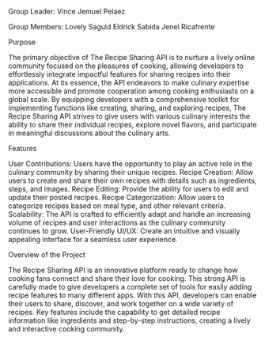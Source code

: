 Group Leader: Vince Jemuel Pelaez

Group Members: Lovely Saguid
               Eldrick Sabida
               Jenel Ricafrente


Purpose

The primary objective of The Recipe Sharing API is to nurture a lively online community focused on the pleasures of cooking, allowing developers to effortlessly integrate impactful features for sharing recipes into their applications. At its essence, the API endeavors to make culinary expertise more accessible and promote cooperation among cooking enthusiasts on a global scale. By equipping developers with a comprehensive toolkit for implementing functions like creating, sharing, and exploring recipes, The Recipe Sharing API strives to give users with various culinary interests the ability to share their individual recipes, explore novel flavors, and participate in meaningful discussions about the culinary arts.



Features

User Contributions: Users have the opportunity to play an active role in the culinary community by sharing their unique recipes.
Recipe Creation: Allow users to create and share their own recipes with details such as ingredients, steps, and images.
Recipe Editing: Provide the ability for users to edit and update their posted recipes.
Recipe Categorization: Allow users to categorize recipes based on meal type, and other relevant criteria.
Scalability: The API is crafted to efficiently adapt and handle an increasing volume of recipes and user interactions as the culinary community continues to grow.
User-Friendly UI/UX: Create an intuitive and visually appealing interface for a seamless user experience.



Overview of the Project

The Recipe Sharing API is an innovative platform ready to change how cooking fans connect and share their love for cooking. This strong API is carefully made to give developers a complete set of tools for easily adding recipe features to many different apps. With this API, developers can enable their users to share, discover, 
and work together on a wide variety of recipes. Key features include the capability to get detailed recipe information like ingredients and step-by-step instructions, creating a lively and interactive cooking community.


